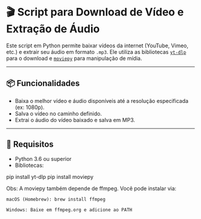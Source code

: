 # 🎬 Script para Download de Vídeo e Extração de Áudio

Este script em Python permite baixar vídeos da internet (YouTube, Vimeo, etc.) e extrair seu áudio em formato `.mp3`. Ele utiliza as bibliotecas [`yt-dlp`](https://github.com/yt-dlp/yt-dlp) para o download e [`moviepy`](https://github.com/Zulko/moviepy) para manipulação de mídia.

---

## 📦 Funcionalidades

- Baixa o melhor vídeo e áudio disponíveis até a resolução especificada (ex: 1080p).
- Salva o vídeo no caminho definido.
- Extrai o áudio do vídeo baixado e salva em MP3.

---

## 🧰 Requisitos

- Python 3.6 ou superior
- Bibliotecas:


pip install yt-dlp 
pip install moviepy

Obs: A moviepy também depende de ffmpeg. Você pode instalar via:

    macOS (Homebrew): brew install ffmpeg

    Windows: Baixe em ffmpeg.org e adicione ao PATH
